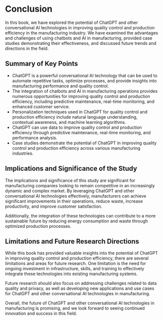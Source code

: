 # Conclusion

In this book, we have explored the potential of ChatGPT and other conversational AI technologies in improving quality control and production efficiency in the manufacturing industry. We have examined the advantages and challenges of using chatbots and AI in manufacturing, provided case studies demonstrating their effectiveness, and discussed future trends and directions in the field.

Summary of Key Points
---------------------

* ChatGPT is a powerful conversational AI technology that can be used to automate repetitive tasks, optimize processes, and provide insights into manufacturing performance and quality control.
* The integration of chatbots and AI in manufacturing operations provides numerous opportunities for improving quality control and production efficiency, including predictive maintenance, real-time monitoring, and enhanced customer service.
* Personalization techniques used in ChatGPT for quality control and production efficiency include natural language understanding, contextual awareness, and machine learning algorithms.
* ChatGPT can use data to improve quality control and production efficiency through predictive maintenance, real-time monitoring, and performance analysis.
* Case studies demonstrate the potential of ChatGPT in improving quality control and production efficiency across various manufacturing industries.

Implications and Significance of the Study
------------------------------------------

The implications and significance of this study are significant for manufacturing companies looking to remain competitive in an increasingly dynamic and complex market. By leveraging ChatGPT and other conversational AI technologies effectively, manufacturers can achieve significant improvements in their operations, reduce waste, increase productivity, and improve customer satisfaction.

Additionally, the integration of these technologies can contribute to a more sustainable future by reducing energy consumption and waste through optimized production processes.

Limitations and Future Research Directions
------------------------------------------

While this book has provided valuable insights into the potential of ChatGPT in improving quality control and production efficiency, there are several limitations and areas for future research. One limitation is the need for ongoing investment in infrastructure, skills, and training to effectively integrate these technologies into existing manufacturing systems.

Future research should also focus on addressing challenges related to data quality and privacy, as well as developing new applications and use cases for ChatGPT and other conversational AI technologies in manufacturing.

Overall, the future of ChatGPT and other conversational AI technologies in manufacturing is promising, and we look forward to seeing continued innovation and success in this field.

